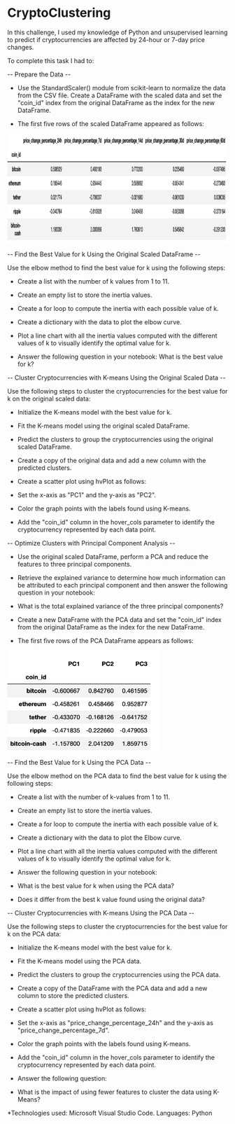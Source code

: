 # CryptoClustering

In this challenge, I used my knowledge of Python and unsupervised learning to predict if cryptocurrencies are affected by 24-hour or 7-day price changes.

To complete this task I had to:

-- Prepare the Data --
  
- Use the StandardScaler() module from scikit-learn to normalize the data from the CSV file. Create a DataFrame with the scaled data and set the "coin_id" index 
from the original DataFrame as the index for the new DataFrame.

- The first five rows of the scaled DataFrame appeared as follows:

<img src= "https://github.com/IRTakan/CryptoClustering/blob/main/images/scaled_DataFrame.png" height = 250 width= 1000 >

-- Find the Best Value for k Using the Original Scaled DataFrame --

Use the elbow method to find the best value for k using the following steps:

- Create a list with the number of k values from 1 to 11.

- Create an empty list to store the inertia values.

- Create a for loop to compute the inertia with each possible value of k.

- Create a dictionary with the data to plot the elbow curve.

- Plot a line chart with all the inertia values computed with the different values of k to visually identify the optimal value for k.

- Answer the following question in your notebook: What is the best value for k?

-- Cluster Cryptocurrencies with K-means Using the Original Scaled Data --

Use the following steps to cluster the cryptocurrencies for the best value for k on the original scaled data:

- Initialize the K-means model with the best value for k.

- Fit the K-means model using the original scaled DataFrame.

- Predict the clusters to group the cryptocurrencies using the original scaled DataFrame.

- Create a copy of the original data and add a new column with the predicted clusters.

- Create a scatter plot using hvPlot as follows:

- Set the x-axis as "PC1" and the y-axis as "PC2".

- Color the graph points with the labels found using K-means.

- Add the "coin_id" column in the hover_cols parameter to identify the cryptocurrency represented by each data point.

-- Optimize Clusters with Principal Component Analysis --

- Use the original scaled DataFrame, perform a PCA and reduce the features to three principal components.

- Retrieve the explained variance to determine how much information can be attributed to each principal component and then answer the following question in your notebook:

- What is the total explained variance of the three principal components?

- Create a new DataFrame with the PCA data and set the "coin_id" index from the original DataFrame as the index for the new DataFrame.

- The first five rows of the PCA DataFrame appears as follows:

<img src="https://github.com/IRTakan/CryptoClustering/blob/main/images/PCA_DataFrame.png" height= 230 width=350>

-- Find the Best Value for k Using the PCA Data --

Use the elbow method on the PCA data to find the best value for k using the following steps:

- Create a list with the number of k-values from 1 to 11.

- Create an empty list to store the inertia values.

- Create a for loop to compute the inertia with each possible value of k.

- Create a dictionary with the data to plot the Elbow curve.

- Plot a line chart with all the inertia values computed with the different values of k to visually identify the optimal value for k.

- Answer the following question in your notebook:

- What is the best value for k when using the PCA data?

- Does it differ from the best k value found using the original data?

-- Cluster Cryptocurrencies with K-means Using the PCA Data --

Use the following steps to cluster the cryptocurrencies for the best value for k on the PCA data:

- Initialize the K-means model with the best value for k.

- Fit the K-means model using the PCA data.

- Predict the clusters to group the cryptocurrencies using the PCA data.

- Create a copy of the DataFrame with the PCA data and add a new column to store the predicted clusters.

- Create a scatter plot using hvPlot as follows:

- Set the x-axis as "price_change_percentage_24h" and the y-axis as "price_change_percentage_7d".

- Color the graph points with the labels found using K-means.

- Add the "coin_id" column in the hover_cols parameter to identify the cryptocurrency represented by each data point.

- Answer the following question:

- What is the impact of using fewer features to cluster the data using K-Means?

*Technologies used: Microsoft Visual Studio Code. Languages: Python
